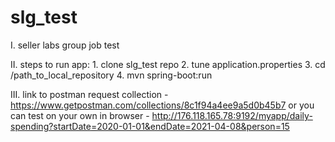 # slg_test
I.  seller labs group job test 

II. steps to run app:
      1. clone slg_test repo
      2. tune application.properties
      3. cd /path_to_local_repository
      4. mvn spring-boot:run

III. link to postman request collection - https://www.getpostman.com/collections/8c1f94a4ee9a5d0b45b7
     or you can test on your own in browser - http://176.118.165.78:9192/myapp/daily-spending?startDate=2020-01-01&endDate=2021-04-08&person=15
